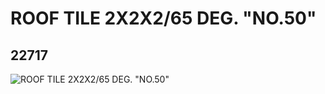 # ROOF TILE 2X2X2/65 DEG. "NO.50"
## 22717
![ROOF TILE 2X2X2/65 DEG. "NO.50"](https://lc-www-live-s.legocdn.com/media/bricks/5/2/6122532.jpg)